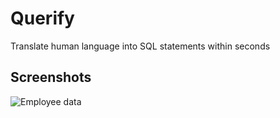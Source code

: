 # Querify

Translate human language into SQL statements within seconds

## Screenshots
<img src="https://github.com/faseehhyder/querify/blob/master/assets/images/screenshot.png" alt="Employee data" title="Project Screenshot">

